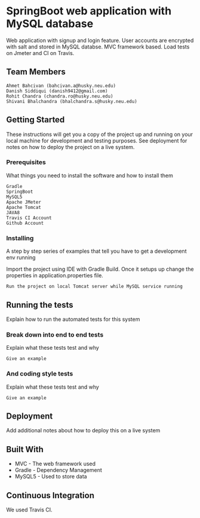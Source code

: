 # SpringBoot web application with MySQL database

Web application with signup and login feature. User accounts are encrypted with salt and stored in MySQL databse.
MVC framework based. Load tests on Jmeter and CI on Travis.

## Team Members
```
Ahmet Bahcivan (bahcivan.a@husky.neu.edu)
Danish Siddiqui (danish9412@gmail.com)
Rohit Chandra (chandra.ro@husky.neu.edu)
Shivani Bhalchandra (bhalchandra.s@husky.neu.edu)

```

## Getting Started

These instructions will get you a copy of the project up and running on your local machine for development and testing purposes. See deployment for notes on how to deploy the project on a live system.

### Prerequisites

What things you need to install the software and how to install them

```
Gradle
SpringBoot
MySQL5
Apache JMeter
Apache Tomcat
JAVA8
Travis CI Account
Github Account
```

### Installing

A step by step series of examples that tell you have to get a development env running

Import the project using IDE with Gradle Build. Once it setups up change the properties in application.properties file.

```
Run the project on local Tomcat server while MySQL service running
```

## Running the tests

Explain how to run the automated tests for this system

### Break down into end to end tests

Explain what these tests test and why

```
Give an example
```

### And coding style tests

Explain what these tests test and why

```
Give an example
```

## Deployment

Add additional notes about how to deploy this on a live system

## Built With

* MVC - The web framework used
* Gradle - Dependency Management
* MySQL5 - Used to store data

## Continuous Integration

We used Travis CI.

